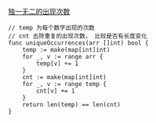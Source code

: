 [独一无二的出现次数](https://leetcode-cn.com/problems/unique-number-of-occurrences/)
````
// temp 为每个数字出现的次数
// cnt 去除重复的出现次数， 比较是否有长度变化
func uniqueOccurrences(arr []int) bool {
    temp := make(map[int]int)
    for _, v := range arr {
        temp[v] += 1
    }
    cnt := make(map[int]int)
    for _, v := range temp {
        cnt[v] += 1 
    }
    return len(temp) == len(cnt)
}
````
